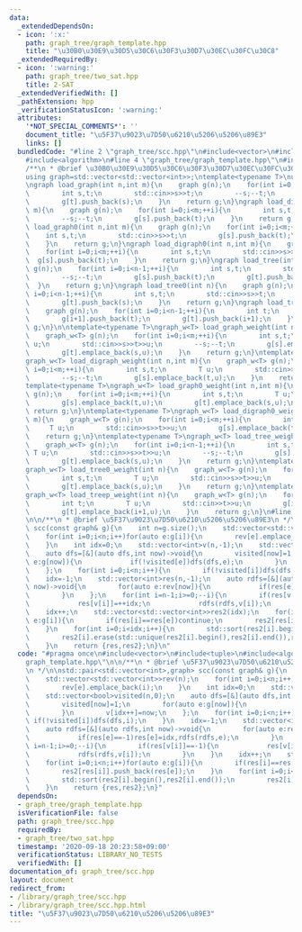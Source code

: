 ```yaml
---
data:
  _extendedDependsOn:
  - icon: ':x:'
    path: graph_tree/graph_template.hpp
    title: "\u30B0\u30E9\u30D5\u30C6\u30F3\u30D7\u30EC\u30FC\u30C8"
  _extendedRequiredBy:
  - icon: ':warning:'
    path: graph_tree/two_sat.hpp
    title: 2-SAT
  _extendedVerifiedWith: []
  _pathExtension: hpp
  _verificationStatusIcon: ':warning:'
  attributes:
    '*NOT_SPECIAL_COMMENTS*': ''
    document_title: "\u5F37\u9023\u7D50\u6210\u5206\u5206\u89E3"
    links: []
  bundledCode: "#line 2 \"graph_tree/scc.hpp\"\n#include<vector>\n#include<tuple>\n\
    #include<algorithm>\n#line 4 \"graph_tree/graph_template.hpp\"\n#include<iostream>\n\
    /**\n * @brief \u30B0\u30E9\u30D5\u30C6\u30F3\u30D7\u30EC\u30FC\u30C8\n */\n\n\
    using graph=std::vector<std::vector<int>>;\ntemplate<typename T>\nusing graph_w=std::vector<std::vector<std::pair<int,T>>>;\n\
    \ngraph load_graph(int n,int m){\n    graph g(n);\n    for(int i=0;i<m;++i){\n\
    \        int s,t;\n        std::cin>>s>>t;\n        --s;--t;\n        g[s].push_back(t);\n\
    \        g[t].push_back(s);\n    }\n    return g;\n}\ngraph load_digraph(int n,int\
    \ m){\n    graph g(n);\n    for(int i=0;i<m;++i){\n        int s,t;\n        std::cin>>s>>t;\n\
    \        --s;--t;\n        g[s].push_back(t);\n    }\n    return g;\n}\ngraph\
    \ load_graph0(int n,int m){\n    graph g(n);\n    for(int i=0;i<m;++i){\n    \
    \    int s,t;\n        std::cin>>s>>t;\n        g[s].push_back(t);\n        g[t].push_back(s);\n\
    \    }\n    return g;\n}\ngraph load_digraph0(int n,int m){\n    graph g(n);\n\
    \    for(int i=0;i<m;++i){\n        int s,t;\n        std::cin>>s>>t;\n      \
    \  g[s].push_back(t);\n    }\n    return g;\n}\ngraph load_tree(int n){\n    graph\
    \ g(n);\n    for(int i=0;i<n-1;++i){\n        int s,t;\n        std::cin>>s>>t;\n\
    \        --s;--t;\n        g[s].push_back(t);\n        g[t].push_back(s);\n  \
    \  }\n    return g;\n}\ngraph load_tree0(int n){\n    graph g(n);\n    for(int\
    \ i=0;i<n-1;++i){\n        int s,t;\n        std::cin>>s>>t;\n        g[s].push_back(t);\n\
    \        g[t].push_back(s);\n    }\n    return g;\n}\ngraph load_treep(int n){\n\
    \    graph g(n);\n    for(int i=0;i<n-1;++i){\n        int t;\n        std::cin>>t;\n\
    \        g[i+1].push_back(t);\n        g[t].push_back(i+1);\n    }\n    return\
    \ g;\n}\n\ntemplate<typename T>\ngraph_w<T> load_graph_weight(int n,int m){\n\
    \    graph_w<T> g(n);\n    for(int i=0;i<m;++i){\n        int s,t;\n        T\
    \ u;\n        std::cin>>s>>t>>u;\n        --s;--t;\n        g[s].emplace_back(t,u);\n\
    \        g[t].emplace_back(s,u);\n    }\n    return g;\n}\ntemplate<typename T>\n\
    graph_w<T> load_digraph_weight(int n,int m){\n    graph_w<T> g(n);\n    for(int\
    \ i=0;i<m;++i){\n        int s,t;\n        T u;\n        std::cin>>s>>t>>u;\n\
    \        --s;--t;\n        g[s].emplace_back(t,u);\n    }\n    return g;\n}\n\
    template<typename T>\ngraph_w<T> load_graph0_weight(int n,int m){\n    graph_w<T>\
    \ g(n);\n    for(int i=0;i<m;++i){\n        int s,t;\n        T u;\n        std::cin>>s>>t>>u;\n\
    \        g[s].emplace_back(t,u);\n        g[t].emplace_back(s,u);\n    }\n   \
    \ return g;\n}\ntemplate<typename T>\ngraph_w<T> load_digraph0_weight(int n,int\
    \ m){\n    graph_w<T> g(n);\n    for(int i=0;i<m;++i){\n        int s,t;\n   \
    \     T u;\n        std::cin>>s>>t>>u;\n        g[s].emplace_back(t,u);\n    }\n\
    \    return g;\n}\ntemplate<typename T>\ngraph_w<T> load_tree_weight(int n){\n\
    \    graph_w<T> g(n);\n    for(int i=0;i<n-1;++i){\n        int s,t;\n       \
    \ T u;\n        std::cin>>s>>t>>u;\n        --s;--t;\n        g[s].emplace_back(t,u);\n\
    \        g[t].emplace_back(s,u);\n    }\n    return g;\n}\ntemplate<typename T>\n\
    graph_w<T> load_tree0_weight(int n){\n    graph_w<T> g(n);\n    for(int i=0;i<n-1;++i){\n\
    \        int s,t;\n        T u;\n        std::cin>>s>>t>>u;\n        g[s].emplace_back(t,u);\n\
    \        g[t].emplace_back(s,u);\n    }\n    return g;\n}\ntemplate<typename T>\n\
    graph_w<T> load_treep_weight(int n){\n    graph_w<T> g(n);\n    for(int i=0;i<n-1;++i){\n\
    \        int t;\n        T u;\n        std::cin>>t>>u;\n        g[i+1].emplace_back(t,u);\n\
    \        g[t].emplace_back(i+1,u);\n    }\n    return g;\n}\n#line 6 \"graph_tree/scc.hpp\"\
    \n\n/**\n * @brief \u5F37\u9023\u7D50\u6210\u5206\u5206\u89E3\n */\n\nstd::pair<std::vector<int>,graph>\
    \ scc(const graph& g){\n    int n=g.size();\n    std::vector<std::vector<int>>rev(n);\n\
    \    for(int i=0;i<n;i++)for(auto e:g[i]){\n        rev[e].emplace_back(i);\n\
    \    }\n    int idx=0;\n    std::vector<int>v(n,-1);\n    std::vector<bool>visited(n,0);\n\
    \    auto dfs=[&](auto dfs,int now)->void{\n        visited[now]=1;\n        for(auto\
    \ e:g[now]){\n            if(!visited[e])dfs(dfs,e);\n        }\n        v[idx++]=now;\n\
    \    };\n    for(int i=0;i<n;i++){\n        if(!visited[i])dfs(dfs,i);\n    }\n\
    \    idx=-1;\n    std::vector<int>res(n,-1);\n    auto rdfs=[&](auto rdfs,int\
    \ now)->void{\n        for(auto e:rev[now]){\n            if(res[e]==-1)res[e]=idx,rdfs(rdfs,e);\n\
    \        }\n    };\n    for(int i=n-1;i>=0;--i){\n        if(res[v[i]]==-1){\n\
    \            res[v[i]]=++idx;\n            rdfs(rdfs,v[i]);\n        }\n    }\n\
    \    idx++;\n    std::vector<std::vector<int>>res2(idx);\n    for(int i=0;i<n;i++)for(auto\
    \ e:g[i]){\n        if(res[i]==res[e])continue;\n        res2[res[i]].push_back(res[e]);\n\
    \    }\n    for(int i=0;i<idx;i++){\n        std::sort(res2[i].begin(),res2[i].end());\n\
    \        res2[i].erase(std::unique(res2[i].begin(),res2[i].end()),res2[i].end());\n\
    \    }\n    return {res,res2};\n}\n"
  code: "#pragma once\n#include<vector>\n#include<tuple>\n#include<algorithm>\n#include\"\
    graph_template.hpp\"\n\n/**\n * @brief \u5F37\u9023\u7D50\u6210\u5206\u5206\u89E3\
    \n */\n\nstd::pair<std::vector<int>,graph> scc(const graph& g){\n    int n=g.size();\n\
    \    std::vector<std::vector<int>>rev(n);\n    for(int i=0;i<n;i++)for(auto e:g[i]){\n\
    \        rev[e].emplace_back(i);\n    }\n    int idx=0;\n    std::vector<int>v(n,-1);\n\
    \    std::vector<bool>visited(n,0);\n    auto dfs=[&](auto dfs,int now)->void{\n\
    \        visited[now]=1;\n        for(auto e:g[now]){\n            if(!visited[e])dfs(dfs,e);\n\
    \        }\n        v[idx++]=now;\n    };\n    for(int i=0;i<n;i++){\n       \
    \ if(!visited[i])dfs(dfs,i);\n    }\n    idx=-1;\n    std::vector<int>res(n,-1);\n\
    \    auto rdfs=[&](auto rdfs,int now)->void{\n        for(auto e:rev[now]){\n\
    \            if(res[e]==-1)res[e]=idx,rdfs(rdfs,e);\n        }\n    };\n    for(int\
    \ i=n-1;i>=0;--i){\n        if(res[v[i]]==-1){\n            res[v[i]]=++idx;\n\
    \            rdfs(rdfs,v[i]);\n        }\n    }\n    idx++;\n    std::vector<std::vector<int>>res2(idx);\n\
    \    for(int i=0;i<n;i++)for(auto e:g[i]){\n        if(res[i]==res[e])continue;\n\
    \        res2[res[i]].push_back(res[e]);\n    }\n    for(int i=0;i<idx;i++){\n\
    \        std::sort(res2[i].begin(),res2[i].end());\n        res2[i].erase(std::unique(res2[i].begin(),res2[i].end()),res2[i].end());\n\
    \    }\n    return {res,res2};\n}"
  dependsOn:
  - graph_tree/graph_template.hpp
  isVerificationFile: false
  path: graph_tree/scc.hpp
  requiredBy:
  - graph_tree/two_sat.hpp
  timestamp: '2020-09-18 20:23:58+09:00'
  verificationStatus: LIBRARY_NO_TESTS
  verifiedWith: []
documentation_of: graph_tree/scc.hpp
layout: document
redirect_from:
- /library/graph_tree/scc.hpp
- /library/graph_tree/scc.hpp.html
title: "\u5F37\u9023\u7D50\u6210\u5206\u5206\u89E3"
---
```

